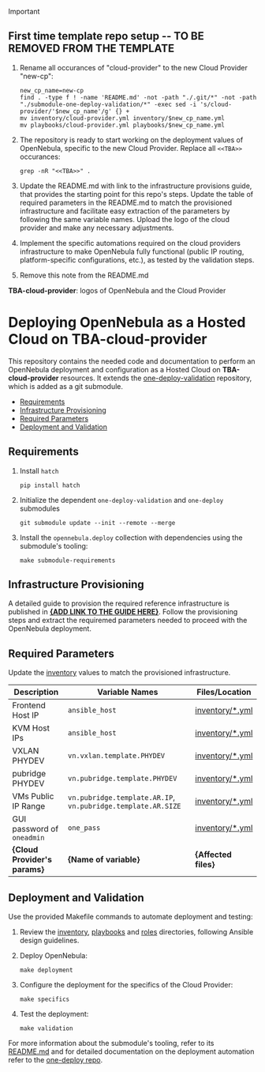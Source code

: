 > [!IMPORTANT]
>  
> ## First time template repo setup -- TO BE REMOVED FROM THE TEMPLATE
> 
> 1. Rename all occurances of "cloud-provider" to the new Cloud Provider "new-cp":
> 
>    ```shell
>    new_cp_name=new-cp
>    find . -type f ! -name 'README.md' -not -path "./.git/*" -not -path "./submodule-one-deploy-validation/*" -exec sed -i 's/cloud-provider/'$new_cp_name'/g' {} +
>    mv inventory/cloud-provider.yml inventory/$new_cp_name.yml
>    mv playbooks/cloud-provider.yml playbooks/$new_cp_name.yml
>    ```
> 
> 1. The repository is ready to start working on the deployment values of OpenNebula, specific to the new Cloud Provider. Replace all `<<TBA>>` occurances:
> 
>    ```shell
>    grep -nR "<<TBA>>" .
>    ```
>
> 1. Update the README.md with link to the infrastructure provisions guide, that provides the starting point for this repo's steps. Update the table of required parameters in the README.md to match the provisioned infrastructure and facilitate easy extraction of the parameters by following the same variable names. Upload the logo of the cloud provider and make any necessary adjustments.
> 
> 1. Implement the specific automations required on the cloud providers infrastructure to make OpenNebula fully functional (public IP routing, platform-specific configurations, etc.), as tested by the validation steps.
> 
>  1. Remove this note from the README.md
>

**TBA-cloud-provider**: logos of OpenNebula and the Cloud Provider

# Deploying OpenNebula as a Hosted Cloud on TBA-cloud-provider

This repository contains the needed code and documentation to perform an OpenNebula deployment and configuration as 
a Hosted Cloud on **TBA-cloud-provider** resources. It extends the [one-deploy-validation](https://github.com/OpenNebula/one-deploy-validation) repository, which is added as a git submodule.

- [Requirements](#requirements)
- [Infrastructure Provisioning](#infrastructure-provisioning)
- [Required Parameters](#required-parameters)
- [Deployment and Validation](#deployment-and-validation)

## Requirements

1. Install `hatch`

   ```shell
   pip install hatch
   ```

1. Initialize the dependent `one-deploy-validation` and `one-deploy` submodules

   ```shell
   git submodule update --init --remote --merge
   ```

1. Install the `opennebula.deploy` collection with dependencies using the submodule's tooling:

   ```shell
   make submodule-requirements
   ```

## Infrastructure Provisioning

A detailed guide to provision the required reference infrastructure is published in **[{ADD LINK TO THE GUIDE HERE}]()**.
Follow the provisioning steps and extract the requiremed parameters needed to proceed with the OpenNebula deployment.

## Required Parameters

Update the [inventory](./inventory/) values to match the provisioned infrastructure.

| Description                                 | Variable Names                      | Files/Location                                      |
|---------------------------------------------|-------------------------------------|-----------------------------------------------------|
| Frontend Host IP                            | `ansible_host`                      | [inventory/*.yml](./inventory/)    | 
| KVM Host IPs                            | `ansible_host`                      | [inventory/*.yml](./inventory/)     | 
| VXLAN PHYDEV                                 | `vn.vxlan.template.PHYDEV`          | [inventory/*.yml](./inventory/)                               | 
| pubridge PHYDEV                              | `vn.pubridge.template.PHYDEV`       | [inventory/*.yml](./inventory/)                               | 
| VMs Public IP Range                        | `vn.pubridge.template.AR.IP`, `vn.pubridge.template.AR.SIZE` | [inventory/*.yml](./inventory/)           | 
| GUI password of `oneadmin`       | `one_pass` | [inventory/*.yml](./inventory/)           | 
|  **{Cloud Provider's params}** |  **{Name of variable}** |  **{Affected files}** |.

## Deployment and Validation

Use the provided Makefile commands to automate deployment and testing:

1. Review the [inventory](./inventory/), [playbooks](./playbooks/) and [roles](./roles/) directories, following Ansible design guidelines.

1. Deploy OpenNebula:

   ```shell
   make deployment
   ```

1. Configure the deployment for the specifics of the Cloud Provider:

   ```shell
   make specifics
   ```

1. Test the deployment:

   ```shell
   make validation
   ```

For more information about the submodule's tooling, refer to its [README.md](https://github.com/OpenNebula/one-deploy-validation/blob/master/README.md) and for detailed documentation on the deployment automation refer to the [one-deploy repo](https://github.com/OpenNebula/one-deploy).


